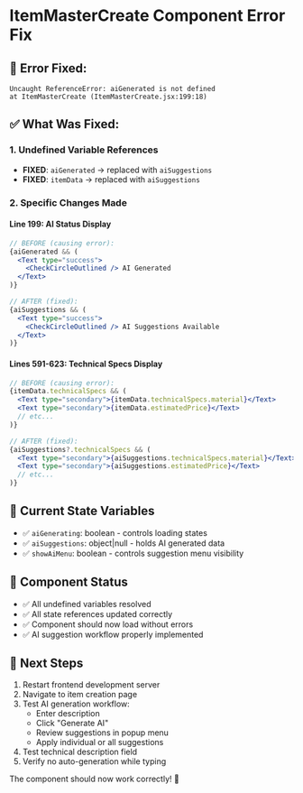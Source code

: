 # ItemMasterCreate Component Error Fix

## 🐛 **Error Fixed:**
```
Uncaught ReferenceError: aiGenerated is not defined
at ItemMasterCreate (ItemMasterCreate.jsx:199:18)
```

## ✅ **What Was Fixed:**

### 1. **Undefined Variable References**
- **FIXED**: `aiGenerated` → replaced with `aiSuggestions`
- **FIXED**: `itemData` → replaced with `aiSuggestions`

### 2. **Specific Changes Made**

#### Line 199: AI Status Display
```jsx
// BEFORE (causing error):
{aiGenerated && (
  <Text type="success">
    <CheckCircleOutlined /> AI Generated
  </Text>
)}

// AFTER (fixed):
{aiSuggestions && (
  <Text type="success">
    <CheckCircleOutlined /> AI Suggestions Available
  </Text>
)}
```

#### Lines 591-623: Technical Specs Display
```jsx
// BEFORE (causing error):
{itemData.technicalSpecs && (
  <Text type="secondary">{itemData.technicalSpecs.material}</Text>
  <Text type="secondary">{itemData.estimatedPrice}</Text>
  // etc...
)}

// AFTER (fixed):
{aiSuggestions?.technicalSpecs && (
  <Text type="secondary">{aiSuggestions.technicalSpecs.material}</Text>
  <Text type="secondary">{aiSuggestions.estimatedPrice}</Text>
  // etc...
)}
```

## 🎯 **Current State Variables**
- ✅ `aiGenerating`: boolean - controls loading states
- ✅ `aiSuggestions`: object|null - holds AI generated data  
- ✅ `showAiMenu`: boolean - controls suggestion menu visibility

## 🚀 **Component Status**
- ✅ All undefined variables resolved
- ✅ All state references updated correctly
- ✅ Component should now load without errors
- ✅ AI suggestion workflow properly implemented

## 📝 **Next Steps**
1. Restart frontend development server
2. Navigate to item creation page
3. Test AI generation workflow:
   - Enter description
   - Click "Generate AI" 
   - Review suggestions in popup menu
   - Apply individual or all suggestions
4. Test technical description field
5. Verify no auto-generation while typing

The component should now work correctly! 🎉
